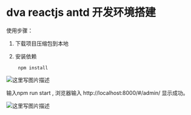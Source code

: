 # dva reactjs antd 开发环境搭建

使用步骤：

1. 下载项目压缩包到本地
2. 安装依赖

		npm install

![这里写图片描述](http://img.blog.csdn.net/20180105143603792?watermark/2/text/aHR0cDovL2Jsb2cuY3Nkbi5uZXQvV3Vfc2h1eHVhbg==/font/5a6L5L2T/fontsize/400/fill/I0JBQkFCMA==/dissolve/70/gravity/SouthEast)

输入npm run start , 浏览器输入 http://localhost:8000/#/admin/ 显示成功。

![这里写图片描述](http://img.blog.csdn.net/20180105143721737?watermark/2/text/aHR0cDovL2Jsb2cuY3Nkbi5uZXQvV3Vfc2h1eHVhbg==/font/5a6L5L2T/fontsize/400/fill/I0JBQkFCMA==/dissolve/70/gravity/SouthEast)

